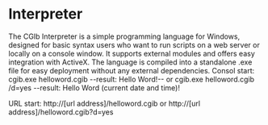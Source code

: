 # Interpreter
The CGIb Interpreter is a simple programming language for Windows, designed for basic syntax users who want to run scripts on a web server or locally on a console window. It supports external modules and offers easy integration with ActiveX. The language is compiled into a standalone .exe file for easy deployment without any external dependencies.
 Consol start:
 cgib.exe helloword.cgib 
 --result: Hello Word!--
 or
 cgib.exe helloword.cgib /d=yes
 --result: Hello Word (current date and time)!
 
 URL start:
 http://[url address]/helloword.cgib
 or
 http://[url address]/helloword.cgib?d=yes
